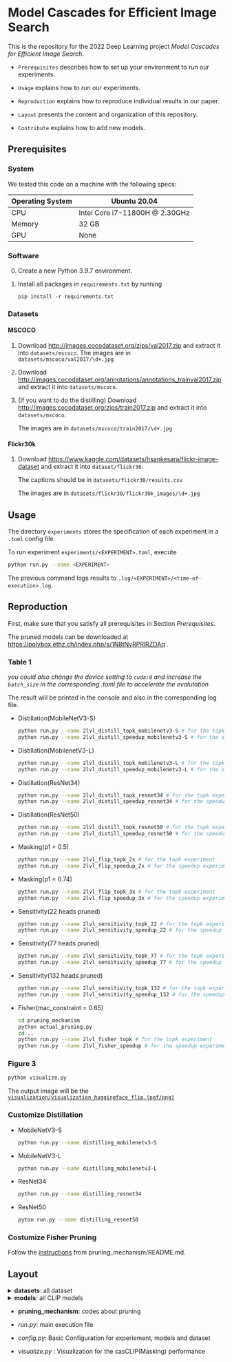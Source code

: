 # Model Cascades for Efficient Image Search

This is the repository for the 2022 Deep Learning project *Model Cascades
for Efficient Image Search*.

* `Prerequisites` describes how to set up your environment to run our experiments.

* `Usage` explains how to run our experiments.

* `Reproduction` explains how to reproduce individual results in our paper.

* `Layout` presents the content and organization of this repository.

* `Contribute` explains how to add new models.

## Prerequisites

### System

We tested this code on a machine with the following specs:

| Operating System | Ubuntu 20.04 |
|---|---|
| CPU | Intel Core i7-11800H @ 2.30GHz |
| Memory | 32 GB |
| GPU | None |

### Software

0. Create a new Python 3.9.7 environment.

1. Install all packages in `requirements.txt` by running
   ```
   pip install -r requirements.txt
   ```
### Datasets

#### MSCOCO

1. Download http://images.cocodataset.org/zips/val2017.zip and extract it into
   `datasets/mscoco`.
   The images are in `datasets/mscoco/val2017/\d+.jpg`

2. Download http://images.cocodataset.org/annotations/annotations_trainval2017.zip
   and extract it into `datasets/mscoco`.

3. (If you want to do the distilling) Download http://images.cocodataset.org/zips/train2017.zip and extract it into `datasets/mscoco`.

   The images are in `datasets/mscoco/train2017/\d+.jpg`

#### Flickr30k

1. Download https://www.kaggle.com/datasets/hsankesara/flickr-image-dataset and extract it into `dataset/flickr30`.

   The captions should be in  `datasets/flickr30/results.csv`

   The images are in `datasets/flickr30/flickr30k_images/\d+.jpg`

## Usage

The directory `experiments` stores the specification of each experiment in a `.toml` config file.

To run experiment `experiments/<EXPERIMENT>.toml`, execute

```sh
python run.py --name <EXPERIMENT>
```

The previous command logs results to `.log/<EXPERIMENT>/<time-of-execution>.log`.


## Reproduction

First, make sure that you satisfy all prerequisites in Section *Prerequisites*.

The pruned models can be downloaded at https://polybox.ethz.ch/index.php/s/1N8tNyRPRlRZDAq .

### Table 1

*you could also change the device setting to `cuda:0` and increase the `batch_size` in the corresponding .toml file to accelerate the evalutation*

The result will be printed in the console and also in the corresponding log file.

- Distillation(MobileNetV3-S)

  ```bash
  python run.py --name 2lvl_distill_topk_mobilenetv3-S # for the topk experiment
  python run.py --name 2lvl_distill_speedup_mobilenetv3-S # for the speedup experiment
  ```

- Distillation(MobilenetV3-L)

  ```bash
  python run.py --name 2lvl_distill_topk_mobilenetv3-L # for the topk experiment
  python run.py --name 2lvl_distill_speedup_mobilenetv3-L # for the speedup experimennt
  ```

- Distillation(ResNet34)

  ```bash
  python run.py --name 2lvl_distill_topk_resnet34 # for the topk experiment
  python run.py --name 2lvl_distill_speedup_resnet34 # for the speedup experiment
  ```

- Distillation(ResNet50)

  ```bash
  python run.py --name 2lvl_distill_topk_resnet50 # for the topk experiment
  python run.py --name 2lvl_distill_speedup_resnet50 # for the speedup experiment
  ```

- Masking(p1 = 0.5)

  ```bash
  python run.py --name 2lvl_flip_topk_2x # for the topk experiment
  python run.py --name 2lvl_flip_speedup_2x # for the speedup experiment
  ```

- Masking(p1 = 0.74)

  ```bash
  python run.py --name 2lvl_flip_topk_3x # for the topk experiment
  python run.py --name 2lvl_flip_speedup_3x # for the speedup experiment
  ```
  
- Sensitivity(22 heads pruned)

  ```bash
  python run.py --name 2lvl_sensitivity_topk_22 # for the topk experiment
  python run.py --name 2lvl_sensitivity_speedup_22 # for the speedup experiment
  ```
  
- Sensitivity(77 heads pruned)

  ```bash
  python run.py --name 2lvl_sensitivity_topk_77 # for the topk experiment
  python run.py --name 2lvl_sensitivity_speedup_77 # for the speedup experiment
  ```
  
- Sensitivity(132 heads pruned)

  ```bash
  python run.py --name 2lvl_sensitivity_topk_132 # for the topk experiment
  python run.py --name 2lvl_sensitivity_speedup_132 # for the speedup experiment
  ```
  
- Fisher(mac_constraint = 0.65)

  ```bash
  cd pruning_mechanism
  python actual_pruning.py
  cd ..
  python run.py --name 2lvl_fisher_topk # for the topk experiment
  python run.py --name 2lvl_fisher_speedup # for the speedup experiment
  ```
  
### Figure 3

````bash
python visualize.py
````

The output image will be the [`visualization/visualization_huggingface_flip.(pgf/png)`](visualization/visualization_huggingface_flip.png)

### Customize Distillation

- MobileNetV3-S

  ```bash
  python run.py --name distilling_mobilenetv3-S
  ```

- MobileNetV3-L

  ```bash
  python run.py --name distilling_mobilenetv3-L
  ```

- ResNet34

  ```bash
  python run.py --name distilling_resnet34
  ```

- ResNet50

  ```bash
  pyton run.py --name distilling_resnet50
  ```

### Costumize Fisher Pruning

Follow the [instructions](pruning_mechanism/README.md) from pruning_mechanism/README.md.

## Layout
 <details><summary><strong>datasets</strong>: all dataset</summary>
  <p>
  <ul>
  <li><em>mscoco.py</em> : MSCOCO dataset</li>
  <li><em>flickr30.py</em> ：Flickr30 dataset</li>
  </ul>
  </p>
  </details>

<details><summary><strong>models</strong>: all CLIP models</summary>
  <p>
  <ul>
  <li> <em> huggingface_clip.py</em>: HuggingFace version of CLIP </li>
  <li> <em>openai_clip.py</em>: OpenAI version of CLIP </li>
  <li> <em>openai_flip.py</em>: OpenAI version of FLIP </li>
  <li> <em>huggingface_flip.py</em> : HuggingFace version of FLIP </li>
  <li> <em>huggingface_pruned_clip.py</em>: HuggingFace version of PrunedCLIP </li>
  </ul>
  </p>
</details>  

- **pruning_mechanism**: codes about pruning

- *run.py*: main execution file

- *config.py*: Basic Configuration for experiement, models and dataset

- *visualize.py* : Visualization for the casCLIP(Masking) performance


